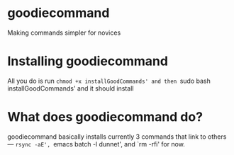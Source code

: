 # goodiecommand
 Making commands simpler for novices



# Installing goodiecommand
All you do is run `chmod +x installGoodCommands' and then `sudo bash installGoodCommands' and it should install

# What does goodiecommand do?
goodiecommand basically installs currently 3 commands that link to others — `rsync -aE', `emacs batch -l dunnet', and `rm -rfi' for now.
